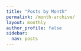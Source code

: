 ```yaml
---
title: "Posts by Month"
permalink: /month-archive/
layout: monthly
author_profile: false
sidebar:
  nav: posts
---
```


